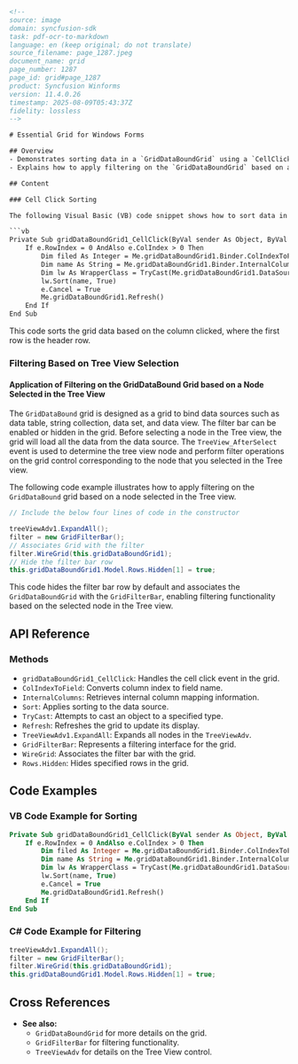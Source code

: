 ```html
<!--
source: image
domain: syncfusion-sdk
task: pdf-ocr-to-markdown
language: en (keep original; do not translate)
source_filename: page_1287.jpeg
document_name: grid
page_number: 1287
page_id: grid#page_1287
product: Syncfusion Winforms
version: 11.4.0.26
timestamp: 2025-08-09T05:43:37Z
fidelity: lossless
-->

# Essential Grid for Windows Forms

## Overview
- Demonstrates sorting data in a `GridDataBoundGrid` using a `CellClick` event.
- Explains how to apply filtering on the `GridDataBoundGrid` based on a node selected in a `TreeView`.

## Content

### Cell Click Sorting

The following Visual Basic (VB) code snippet shows how to sort data in a `GridDataBoundGrid` when a cell is clicked.

```vb
Private Sub gridDataBoundGrid1_CellClick(ByVal sender As Object, ByVal e As GridCellClickEventArgs)
    If e.RowIndex = 0 AndAlso e.ColIndex > 0 Then
        Dim filed As Integer = Me.gridDataBoundGrid1.Binder.ColIndexToField(e.ColIndex)
        Dim name As String = Me.gridDataBoundGrid1.Binder.InternalColumns(filed).MappingName
        Dim lw As WrapperClass = TryCast(Me.gridDataBoundGrid1.DataSource, WrapperClass)
        lw.Sort(name, True)
        e.Cancel = True
        Me.gridDataBoundGrid1.Refresh()
    End If
End Sub
```

This code sorts the grid data based on the column clicked, where the first row is the header row.

### Filtering Based on Tree View Selection

#### Application of Filtering on the GridDataBound Grid based on a Node Selected in the Tree View

The `GridDataBound` grid is designed as a grid to bind data sources such as data table, string collection, data set, and data view. The filter bar can be enabled or hidden in the grid. Before selecting a node in the Tree view, the grid will load all the data from the data source. The `TreeView_AfterSelect` event is used to determine the tree view node and perform filter operations on the grid control corresponding to the node that you selected in the Tree view.

The following code example illustrates how to apply filtering on the `GridDataBound` grid based on a node selected in the Tree view.

```csharp
// Include the below four lines of code in the constructor

treeViewAdv1.ExpandAll();
filter = new GridFilterBar();
// Associates Grid with the filter
filter.WireGrid(this.gridDataBoundGrid1);
// Hide the filter bar row
this.gridDataBoundGrid1.Model.Rows.Hidden[1] = true;
```

This code hides the filter bar row by default and associates the `GridDataBoundGrid` with the `GridFilterBar`, enabling filtering functionality based on the selected node in the Tree view.

## API Reference

### Methods
- `gridDataBoundGrid1_CellClick`: Handles the cell click event in the grid.
- `ColIndexToField`: Converts column index to field name.
- `InternalColumns`: Retrieves internal column mapping information.
- `Sort`: Applies sorting to the data source.
- `TryCast`: Attempts to cast an object to a specified type.
- `Refresh`: Refreshes the grid to update its display.
- `TreeViewAdv1.ExpandAll`: Expands all nodes in the `TreeViewAdv`.
- `GridFilterBar`: Represents a filtering interface for the grid.
- `WireGrid`: Associates the filter bar with the grid.
- `Rows.Hidden`: Hides specified rows in the grid.

## Code Examples

### VB Code Example for Sorting
```vb
Private Sub gridDataBoundGrid1_CellClick(ByVal sender As Object, ByVal e As GridCellClickEventArgs)
    If e.RowIndex = 0 AndAlso e.ColIndex > 0 Then
        Dim filed As Integer = Me.gridDataBoundGrid1.Binder.ColIndexToField(e.ColIndex)
        Dim name As String = Me.gridDataBoundGrid1.Binder.InternalColumns(filed).MappingName
        Dim lw As WrapperClass = TryCast(Me.gridDataBoundGrid1.DataSource, WrapperClass)
        lw.Sort(name, True)
        e.Cancel = True
        Me.gridDataBoundGrid1.Refresh()
    End If
End Sub
```

### C# Code Example for Filtering
```csharp
treeViewAdv1.ExpandAll();
filter = new GridFilterBar();
filter.WireGrid(this.gridDataBoundGrid1);
this.gridDataBoundGrid1.Model.Rows.Hidden[1] = true;
```

## Cross References

- **See also:**
  - `GridDataBoundGrid` for more details on the grid.
  - `GridFilterBar` for filtering functionality.
  - `TreeViewAdv` for details on the Tree View control.

<!-- tags: [Syncfusion, Windows Forms, GridDataBoundGrid, Filtering, TreeView, Sorting, WinForms] keywords: [cell click, sorting, filter bar, datasource, wrappedclass, griddataboundgrid, treenode, treestate, data table, string collection, data set, data view] -->
```